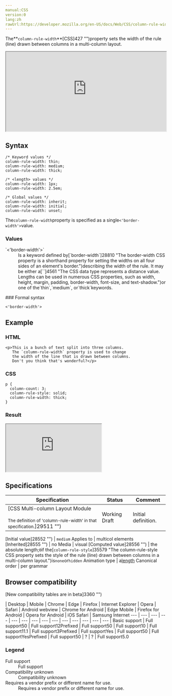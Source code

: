 ```yaml
---
manual:CSS
version:0
lang:zh
rawUrl:https://developer.mozilla.org/en-US/docs/Web/CSS/column-rule-width
---
```






The**`column-rule-width`**[CSS]427 "")property sets the width of the rule (line) drawn between columns in a multi-column layout.

<iframe src='https://interactive-examples.mdn.mozilla.net/pages/css/column-rule-width.html' width='100%' height='250'></iframe>

## Syntax<a name="Syntax"></a>

```
/* Keyword values */
column-rule-width: thin;
column-rule-width: medium;
column-rule-width: thick;

/* <length> values */
column-rule-width: 1px;
column-rule-width: 2.5em;

/* Global values */
column-rule-width: inherit;
column-rule-width: initial;
column-rule-width: unset;
```


The`column-rule-width`property is specified as a single`<'border-width'>`value.


### Values<a name="Values"></a>
<dl><dt id=''>`<'border-width'>`</dt><dd>Is a keyword defined by[`border-width`]28810 "The border-width CSS property is a shorthand property for setting the widths on all four sides of an element's border.")describing the width of the rule. It may be either a[`<length>`]4561 "The <length> CSS data type represents a distance value. Lengths can be used in numerous CSS properties, such as width, height, margin, padding, border-width, font-size, and text-shadow.")or one of the`thin`,`medium`, or`thick`keywords.</dd></dl>
### Formal syntax<a name="Formal_syntax"></a>

```
<'border-width'>

```

## Example<a name="Example"></a>

### HTML<a name="HTML"></a>

```
<p>This is a bunch of text split into three columns.
   The `column-rule-width` property is used to change
   the width of the line that is drawn between columns.
   Don't you think that's wonderful?</p>
```

### CSS<a name="CSS"></a>

```
p {
  column-count: 3;
  column-rule-style: solid;
  column-rule-width: thick;
}
```

### Result<a name="Result"></a>


<iframe src='https://mdn.mozillademos.org/en-US/docs/Web/CSS/column-rule-width$samples/Example?revision=1356474' width='null' height='null'></iframe>



## Specifications<a name="Specifications"></a>

Specification | Status | Comment 
 ---  |  ---  |  ---  | 
[CSS Multi-column Layout Module<br></br><small>The definition of &#39;column-rule-width&#39; in that specification.</small>]29511 "") | Working Draft | Initial definition. 


[Initial value]28552 "") | `medium` 
Applies to | multicol elements 
[Inherited]28555 "") | no 
Media | visual 
[Computed value]28556 "") | the absolute length;`0`if the[`column-rule-style`]35579 "The column-rule-style CSS property sets the style of the rule (line) drawn between columns in a multi-column layout.")is`none`or`hidden` 
Animation type | a[length](%4561#Interpolation "Values of the <length> CSS data type are interpolated as real, floating-point numbers.") 
Canonical order | per grammar 


## Browser compatibility<a name="Browser_compatibility"></a>
[New compatibility tables are in beta<i></i>]3360 "")

 | <abbr>Desktop<i></i></abbr> | <abbr>Mobile<i></i></abbr> 
 | <abbr>Chrome<i></i></abbr> | <abbr>Edge<i></i></abbr> | <abbr>Firefox<i></i></abbr> | <abbr>Internet Explorer<i></i></abbr> | <abbr>Opera<i></i></abbr> | <abbr>Safari<i></i></abbr> | <abbr>Android webview<i></i></abbr> | <abbr>Chrome for Android<i></i></abbr> | <abbr>Edge Mobile<i></i></abbr> | <abbr>Firefox for Android<i></i></abbr> | <abbr>Opera for Android<i></i></abbr> | <abbr>iOS Safari<i></i></abbr> | <abbr>Samsung Internet<i></i></abbr> 
 ---  |  ---  |  ---  |  ---  |  ---  |  ---  |  ---  |  ---  |  ---  |  ---  |  ---  |  ---  |  ---  |  ---  | 
Basic support | <abbr>Full support</abbr>50 | <abbr>Full support</abbr>12<abbr>Prefixed<i></i></abbr> | <abbr>Full support</abbr>50 | <abbr>Full support</abbr>10 | <abbr>Full support</abbr>11.1 | <abbr>Full support</abbr>3<abbr>Prefixed<i></i></abbr> | <abbr>Full support</abbr>Yes | <abbr>Full support</abbr>50 | <abbr>Full support</abbr>Yes<abbr>Prefixed<i></i></abbr> | <abbr>Full support</abbr>50 | <abbr>?</abbr> | <abbr>?</abbr> | <abbr>Full support</abbr>5.0 


### Legend<a name="Legend"></a>
<dl><dt id=''><abbr>Full support</abbr></dt><dd>Full support</dd><dt id=''><abbr>Compatibility unknown</abbr></dt><dd>Compatibility unknown</dd><dt id=''><abbr>Requires a vendor prefix or different name for use.<i></i></abbr></dt><dd>Requires a vendor prefix or different name for use.</dd></dl>



